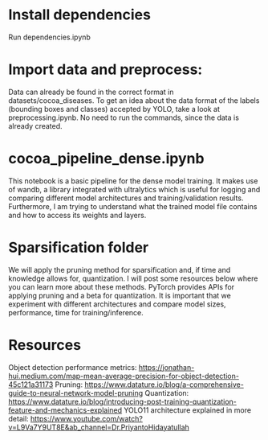 # Install dependencies
Run dependencies.ipynb

# Import data and preprocess:
Data can already be found in the correct format in datasets/cocoa_diseases.
To get an idea about the data format of the labels (bounding boxes and classes) accepted by YOLO, 
take a look at preprocessing.ipynb. No need to run the commands, since the data is already created.


# cocoa_pipeline_dense.ipynb

This notebook is a basic pipeline for the dense model training. It makes use of wandb, a library
integrated with ultralytics which is useful for logging and comparing different model architectures
and training/validation results.
Furthermore, I am trying to understand what the trained model file contains and how to access its weights and layers.



# Sparsification folder


We will apply the pruning method for sparsification and, if time and knowledge allows for, quantization. I will post some resources
below where you can learn more about these methods.
PyTorch provides APIs for applying pruning and a beta for quantization.
It is important that we experiment with different architectures and compare model sizes, performance, time for training/inference.


# Resources

Object detection performance metrics: https://jonathan-hui.medium.com/map-mean-average-precision-for-object-detection-45c121a31173
Pruning: https://www.datature.io/blog/a-comprehensive-guide-to-neural-network-model-pruning
Quantization: https://www.datature.io/blog/introducing-post-training-quantization-feature-and-mechanics-explained
YOLO11 architecture explained in more detail: https://www.youtube.com/watch?v=L9Va7Y9UT8E&ab_channel=Dr.PriyantoHidayatullah




